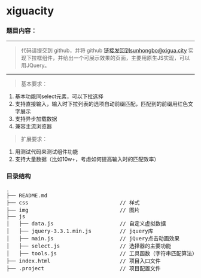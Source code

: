 # xiguacity
### 题目内容：
***
> 代码请提交到 github，并将 github 链接发回到sunhongbo@xigua.city 实现下拉框组件，并给出一个可展示效果的页面，主要用原生JS实现，可以用JQuery。
***

> 基本要求：
1. 基本功能同select元素，可以下拉选择
2. 支持直接输入，输入时下拉列表的选项自动前缀匹配，匹配到的前缀用红色文字展示
3. 支持异步加载数据
4. 兼容主流浏览器 

> 扩展要求：
1. 用测试代码来测试组件功能
2. 支持大量数据（比如10w+，考虑如何提高输入时的匹配效率）

### 目录结构

<pre>
.
├── README.md
├── css                             // 样式
├── img                             // 图片
├── js      
│   ├── data.js                     // 自定义虚拟数据
│   ├── jquery-3.3.1.min.js         // jquery库
│   ├── main.js                     // jQuery点击动画效果
│   ├── select.js                   // 选择器的主要功能
│   ├── tools.js                    // 工具函数（字符串匹配算法）
├── index.html                      // 项目入口文件
├── .project                        // 项目配置文件

</pre>